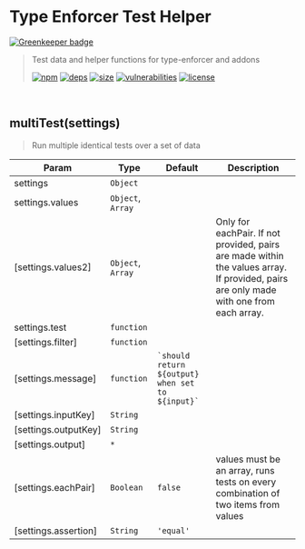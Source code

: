 # Type Enforcer Test Helper

[![Greenkeeper badge](https://badges.greenkeeper.io/DarrenPaulWright/type-enforcer-test-helper.svg)](https://greenkeeper.io/)

> Test data and helper functions for type-enforcer and addons
>
> [![npm][npm]][npm-url]
[![deps][deps]][deps-url]
[![size][size]][size-url]
[![vulnerabilities][vulnerabilities]][vulnerabilities-url]
[![license][license]][license-url]


<br><a name="multiTest"></a>

## multiTest(settings)
> Run multiple identical tests over a set of data


| Param | Type | Default | Description |
| --- | --- | --- | --- |
| settings | <code>Object</code> |  |  |
| settings.values | <code>Object</code>, <code>Array</code> |  |  |
| [settings.values2] | <code>Object</code>, <code>Array</code> |  | Only for eachPair. If not provided, pairs are made within the values array. If provided, pairs are only made with one from each array. |
| settings.test | <code>function</code> |  |  |
| [settings.filter] | <code>function</code> |  |  |
| [settings.message] | <code>function</code> | <code>&#x60;should return ${output} when set to ${input}&#x60;</code> |  |
| [settings.inputKey] | <code>String</code> |  |  |
| [settings.outputKey] | <code>String</code> |  |  |
| [settings.output] | <code>\*</code> |  |  |
| [settings.eachPair] | <code>Boolean</code> | <code>false</code> | values must be an array, runs tests on every combination of two items from values |
| [settings.assertion] | <code>String</code> | <code>&#x27;equal&#x27;</code> |  |


[npm]: https://img.shields.io/npm/v/type-enforcer-test-helper.svg
[npm-url]: https://npmjs.com/package/type-enforcer-test-helper
[deps]: https://david-dm.org/darrenpaulwright/type-enforcer-test-helper.svg
[deps-url]: https://david-dm.org/darrenpaulwright/type-enforcer-test-helper
[size]: https://packagephobia.now.sh/badge?p&#x3D;type-enforcer-test-helper
[size-url]: https://packagephobia.now.sh/result?p&#x3D;type-enforcer-test-helper
[vulnerabilities]: https://snyk.io/test/github/DarrenPaulWright/type-enforcer-test-helper/badge.svg?targetFile&#x3D;package.json
[vulnerabilities-url]: https://snyk.io/test/github/DarrenPaulWright/type-enforcer-test-helper?targetFile&#x3D;package.json
[license]: https://img.shields.io/github/license/DarrenPaulWright/type-enforcer-test-helper.svg
[license-url]: https://npmjs.com/package/type-enforcer-test-helper/LICENSE.md
